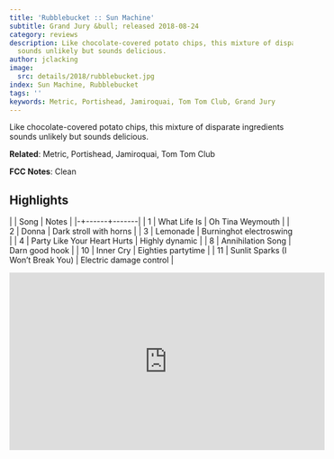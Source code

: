 ```yaml
---
title: 'Rubblebucket :: Sun Machine'
subtitle: Grand Jury &bull; released 2018-08-24
category: reviews
description: Like chocolate-covered potato chips, this mixture of disparate ingredients
  sounds unlikely but sounds delicious.
author: jclacking
image:
  src: details/2018/rubblebucket.jpg
index: Sun Machine, Rubblebucket
tags: ''
keywords: Metric, Portishead, Jamiroquai, Tom Tom Club, Grand Jury
---
```

Like chocolate-covered potato chips, this mixture of disparate ingredients sounds unlikely but sounds delicious.<!--more-->

**Related**: Metric, Portishead, Jamiroquai, Tom Tom Club

**FCC Notes**: Clean

## Highlights

| | Song | Notes |
|-+------+-------|
| 1 | What Life Is | Oh Tina Weymouth |
| 2 | Donna | Dark stroll with horns |
| 3 | Lemonade | Burninghot electroswing |
| 4 | Party Like Your Heart Hurts | Highly dynamic |
| 8 | Annihilation Song | Darn good hook |
| 10 | Inner Cry | Eighties partytime |
| 11 | Sunlit Sparks (I Won’t Break You) | Electric damage control |

<div class="tlo-detail-video"><iframe width="560" height="315" src="https://www.youtube.com/embed/k9JIk8dScAY" frameborder="0" allow="autoplay; encrypted-media" allowfullscreen></iframe></div>

